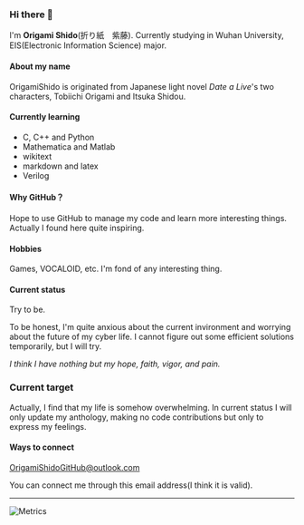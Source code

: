 ### Hi there 👋

I'm **Origami Shido**(折り紙　紫藤). Currently studying in Wuhan University, EIS(Electronic Information Science) major.

#### About my name

OrigamiShido is originated from Japanese light novel *Date a Live*'s two characters, Tobiichi Origami and Itsuka Shidou.

#### Currently learning

- C, C++ and Python
- Mathematica and Matlab
- wikitext
- markdown and latex
- Verilog

#### Why GitHub？

Hope to use GitHub to manage my code and learn more interesting things. Actually I found here quite inspiring.

#### Hobbies

Games, VOCALOID, etc. I'm fond of any interesting thing.

#### Current status

Try to be.

To be honest, I'm quite anxious about the current invironment and worrying about the future of my cyber life. I cannot figure out some efficient solutions temporarily, but I will try.

*I think I have nothing but my hope, faith, vigor, and pain.*

### Current target

Actually, I find that my life is somehow overwhelming. In current status I will only update my anthology, making no code contributions but only to express my feelings.

#### Ways to connect

OrigamiShidoGitHub@outlook.com

You can connect me through this email address(I think it is valid).

--------

![Metrics](https://metrics.lecoq.io/OrigamiShido?template=classic&isocalendar=1&base=header%2C%20activity%2C%20community%2C%20repositories%2C%20metadata&base.indepth=false&base.hireable=false&base.skip=false&isocalendar=false&isocalendar.duration=full-year&config.timezone=Asia%2FBeijing)
<!--
**OrigamiShido/OrigamiShido** is a ✨ _special_ ✨ repository because its `README.md` (this file) appears on your GitHub profile.

Here are some ideas to get you started:

- 🔭 I’m currently working on ...
- 🌱 I’m currently learning ...
- 👯 I’m looking to collaborate on ...
- 🤔 I’m looking for help with ...
- 💬 Ask me about ...
- 📫 How to reach me: ...
- 😄 Pronouns: ...
- ⚡ Fun fact: ...
-->

